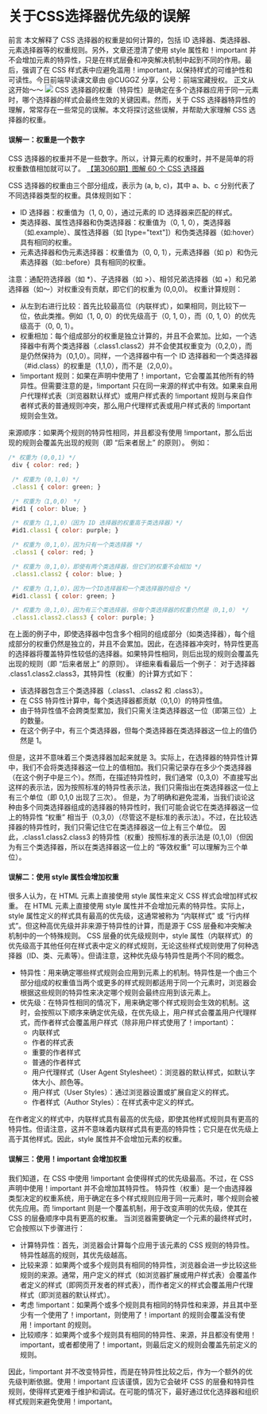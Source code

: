 
# 关于CSS选择器优先级的误解
前言
本文解释了 CSS 选择器的权重是如何计算的，包括 ID 选择器、类选择器、元素选择器等的权重规则。另外，文章还澄清了使用 style 属性和！important 并不会增加元素的特异性，只是在样式层叠和冲突解决机制中起到不同的作用。最后，强调了在 CSS 样式表中应避免滥用！important，以保持样式的可维护性和可读性。今日前端早读课文章由 @CUGGZ 分享，公号：前端宝藏授权。
正文从这开始～～
![](https://cdn.nlark.com/yuque/0/2024/jpeg/314561/1716184186027-b60f9007-c5b4-448c-8df1-e953dc8da465.jpeg#averageHue=%2395d4d1&clientId=u2e3b88ad-318f-4&from=paste&id=u33852a09&originHeight=630&originWidth=1080&originalType=url&ratio=1&rotation=0&showTitle=false&status=done&style=none&taskId=u3ab3b4dc-78e6-4f9b-924b-ae60a358342&title=)
CSS 选择器的权重（特异性）是确定在多个选择器应用于同一元素时，哪个选择器的样式会最终生效的关键因素。然而，关于 CSS 选择器特异性的理解，常常存在一些常见的误解。本文将探讨这些误解，并帮助大家理解 CSS 选择器的权重。
#### 误解一：权重是一个数字
CSS 选择器的权重并不是一些数字。所以，计算元素的权重时，并不是简单的将权重数值相加就可以了。
[【第3060期】图解 60 个 CSS 选择器](http://mp.weixin.qq.com/s?__biz=MjM5MTA1MjAxMQ==&mid=2651265893&idx=1&sn=c664b580d51bc7efac26c64e94212619&chksm=bd48c2e18a3f4bf7b9fb98e70f37492e32dcaa7e32ea7513a1cfac6ebb87fc33e870ed4bb144&scene=21#wechat_redirect)

CSS 选择器的权重由三个部分组成，表示为 (a, b, c)，其中 a、b、c 分别代表了不同选择器类型的权重。具体规则如下：

- ID 选择器：权重值为（1, 0, 0），通过元素的 ID 选择器来匹配的样式。
- 类选择器、属性选择器和伪类选择器：权重值为（0, 1, 0），类选择器（如.example）、属性选择器（如 [type="text"]）和伪类选择器（如:hover）具有相同的权重。
- 元素选择器和伪元素选择器：权重值为（0, 0, 1），元素选择器（如 p）和伪元素选择器（如::before）具有相同的权重。

注意：通配符选择器（如 *）、子选择器（如 >）、相邻兄弟选择器（如 +）和兄弟选择器（如～）对权重没有贡献，即它们的权重为 (0,0,0)。
权重计算规则：

- 从左到右进行比较：首先比较最高位（内联样式），如果相同，则比较下一位，依此类推。例如（1, 0, 0）的优先级高于（0, 1, 0），而（0, 1, 0）的优先级高于（0, 0, 1）。
- 权重相加：每个组成部分的权重是独立计算的，并且不会累加。比如，一个选择器中有两个类选择器（.class1.class2）并不会使其权重变为（0,2,0），而是仍然保持为（0,1,0）。同样，一个选择器中有一个 ID 选择器和一个类选择器（#id.class）的权重是（1,1,0），而不是（2,0,0）。
- !important 规则：如果在声明中使用了！important，它会覆盖其他所有的特异性。但需要注意的是，!important 只在同一来源的样式中有效。如果来自用户代理样式表（浏览器默认样式）或用户样式表的 !important 规则与来自作者样式表的普通规则冲突，那么用户代理样式表或用户样式表的 !important 规则会生效。

来源顺序：如果两个规则的特异性相同，并且都没有使用 !important，那么后出现的规则会覆盖先出现的规则（即 “后来者居上” 的原则）。
例如：
``` javascript
/* 权重为 (0,0,1) */
 div { color: red; }

 /* 权重为 (0,1,0) */
 .class1 { color: green; }

 /* 权重为（1,0,0） */
 #id1 { color: blue; }

 /* 权重为（1,1,0）（因为 ID 选择器的权重高于类选择器）*/
 #id1.class1 { color: purple; }

 /* 权重为（0,1,0），因为只有一个类选择器 */
 .class1 { color: red; }

 /* 权重为（0,1,0），即使有两个类选择器，但它们的权重不会相加 */
 .class1.class2 { color: blue; }

 /* 权重为（1,1,0），因为一个ID选择器和一个类选择器的组合 */
 #id1.class1 { color: green; }

 /* 权重为（0,1,0），因为有三个类选择器，但每个类选择器的权重仍然是（0,1,0） */
 .class1.class2.class3 { color: purple; }
```
在上面的例子中，即使选择器中包含多个相同的组成部分（如类选择器），每个组成部分的权重仍然是独立的，并且不会累加。因此，在选择器冲突时，特异性更高的选择器将覆盖特异性较低的选择器。如果特异性相同，则后出现的规则会覆盖先出现的规则（即 “后来者居上” 的原则）。
详细来看看最后一个例子：
对于选择器 .class1.class2.class3，其特异性（权重）的计算方式如下：

- 该选择器包含三个类选择器（.class1、.class2 和 .class3）。
- 在 CSS 特异性计算中，每个类选择器都贡献（0,1,0）的特异性值。
- 由于特异性值不会跨类型累加，我们只需关注类选择器这一位（即第三位）上的数量。
- 在这个例子中，有三个类选择器，但每个类选择器在类选择器这一位上的值仍然是 1。

但是，这并不意味着三个类选择器加起来就是 3。实际上，在选择器的特异性计算中，我们不会将类选择器这一位上的值相加。我们只需记录存在多少个类选择器（在这个例子中是三个）。然而，在描述特异性时，我们通常（0,3,0）不直接写出这样的表示法，因为按照标准的特异性表示法，我们只需指出在类选择器这一位上有三个单位（即 0,1,0 出现了三次）。
但是，为了明确和避免混淆，当我们谈论这种由多个同类选择器组成的选择器的特异性时，我们可能会说它在类选择器这一位上的特异性 “权重” 相当于（0,3,0）（尽管这不是标准的表示法）。不过，在比较选择器的特异性时，我们只需记住它在类选择器这一位上有三个单位。
因此，.class1.class2.class3 的特异性（权重）按照标准的表示法是 (0,1,0)（但因为有三个类选择器，所以在类选择器这一位上的 “等效权重” 可以理解为三个单位）。
#### 误解二：使用 style 属性会增加权重
很多人认为，在 HTML 元素上直接使用 style 属性来定义 CSS 样式会增加样式权重。
在 HTML 元素上直接使用 style 属性并不会增加元素的特异性。实际上，style 属性定义的样式具有最高的优先级，这通常被称为 “内联样式” 或 “行内样式”。但这种高优先级并非来源于特异性的计算，而是源于 CSS 层叠和冲突解决机制中的一个特殊规则。
CSS 层叠的优先级规则中，style 属性（内联样式）的优先级高于其他任何在样式表中定义的样式规则，无论这些样式规则使用了何种选择器（ID、类、元素等）。但请注意，这种优先级与特异性是两个不同的概念。

- 特异性：用来确定哪些样式规则会应用到元素上的机制。特异性是一个由三个部分组成的权重值当两个或更多的样式规则都适用于同一个元素时，浏览器会根据这些规则的特异性来决定哪个规则会最终应用到该元素上。
- 优先级：在特异性相同的情况下，用来确定哪个样式规则会生效的机制。这时，会按照以下顺序来确定优先级，在优先级上，用户样式会覆盖用户代理样式，而作者样式会覆盖用户样式（除非用户样式使用了！important）：
   - 内联样式
   - 作者的样式表
   - 重要的作者样式
   - 普通的作者样式
   - 用户代理样式（User Agent Stylesheet）：浏览器的默认样式，如默认字体大小、颜色等。
   - 用户样式（User Styles）：通过浏览器设置或扩展自定义的样式。
   - 作者样式（Author Styles）：在样式表中定义的样式。

在作者定义的样式中，内联样式具有最高的优先级，即使其他样式规则具有更高的特异性。但请注意，这并不意味着内联样式具有更高的特异性；它只是在优先级上高于其他样式。因此，style 属性并不会增加元素的权重。
#### 误解三：使用！important 会增加权重
我们知道，在 CSS 中使用 !important 会使得样式的优先级最高。不过，在 CSS 声明中使用！important 并不会增加其特异性。
特异性（权重）是一个由选择器类型决定的权重系统，用于确定在多个样式规则应用于同一元素时，哪个规则会被优先应用。而 !important 则是一个覆盖机制，用于改变声明的优先级，使其在 CSS 的层叠顺序中具有更高的权重。
当浏览器需要确定一个元素的最终样式时，它会按照以下步骤进行：

- 计算特异性：首先，浏览器会计算每个应用于该元素的 CSS 规则的特异性。特异性越高的规则，其优先级越高。
- 比较来源：如果两个或多个规则具有相同的特异性，浏览器会进一步比较这些规则的来源。通常，用户定义的样式（如浏览器扩展或用户样式表）会覆盖作者定义的样式（即网页开发者的样式表），而作者定义的样式会覆盖用户代理样式（即浏览器的默认样式）。
- 考虑 !important：如果两个或多个规则具有相同的特异性和来源，并且其中至少有一个使用了！important，则使用了！important 的规则会覆盖没有使用！important 的规则。
- 比较顺序：如果两个或多个规则具有相同的特异性、来源，并且都没有使用！important，或者都使用了！important，则最后定义的规则会覆盖先前定义的规则。

因此，!important 并不改变特异性，而是在特异性比较之后，作为一个额外的优先级判断依据。使用！important 应该谨慎，因为它会破坏 CSS 的层叠和特异性规则，使得样式更难于维护和调试。在可能的情况下，最好通过优化选择器和组织样式规则来避免使用！important。


